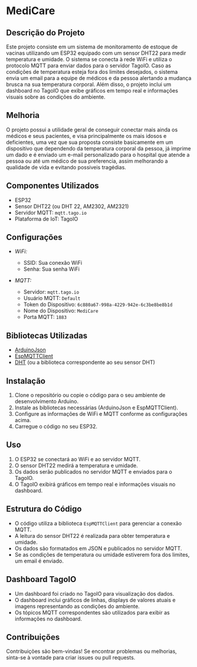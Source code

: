 # MediCare

## Descrição do Projeto

Este projeto consiste em um sistema de monitoramento de estoque de vacinas utilizando um ESP32 equipado com um sensor DHT22 para medir temperatura e umidade. O sistema se conecta à rede WiFi e utiliza o protocolo MQTT para enviar dados para o servidor TagoIO. Caso as condições de temperatura esteja fora dos limites desejados, o sistema envia um email para a equipe de médicos e da pessoa alertando a mudança brusca na sua temperatura corporal. Além disso, o projeto inclui um dashboard no TagoIO que exibe gráficos em tempo real e informações visuais sobre as condições do ambiente.

## Melhoria

O projeto possui a utilidade geral de conseguir conectar mais ainda os médicos e seus pacientes, e visa principalmente os mais idosos e deficientes, uma vez que sua proposta consiste basicamente em um dispositivo que dependendo da temperatura corporal da pessoa, já imprime um dado e é enviado um e-mail personalizado para o hospital que atende a pessoa ou até um médico de sua preferencia, assim melhorando a qualidade de vida e evitando possiveis tragédias.

## Componentes Utilizados

- ESP32
- Sensor DHT22 (ou DHT 22, AM2302, AM2321)
- Servidor MQTT: `mqtt.tago.io`
- Plataforma de IoT: TagoIO

## Configurações

- *WiFi:*
  - SSID: Sua conexão WiFi
  - Senha: Sua senha WiFi

- *MQTT:*
  - Servidor: `mqtt.tago.io`
  - Usuário MQTT: `Default`
  - Token do Dispositivo: `6c880a67-998a-4229-942e-6c3be8be8b1d`
  - Nome do Dispositivo: `MediCare`
  - Porta MQTT: `1883`

## Bibliotecas Utilizadas

- [ArduinoJson](https://arduinojson.org/)
- [EspMQTTClient](https://github.com/plapointe6/EspMQTTClient)
- [DHT](https://github.com/adafruit/DHT-sensor-library) (ou a biblioteca correspondente ao seu sensor DHT)

## Instalação

1. Clone o repositório ou copie o código para o seu ambiente de desenvolvimento Arduino.
2. Instale as bibliotecas necessárias (ArduinoJson e EspMQTTClient).
3. Configure as informações de WiFi e MQTT conforme as configurações acima.
4. Carregue o código no seu ESP32.

## Uso

1. O ESP32 se conectará ao WiFi e ao servidor MQTT.
2. O sensor DHT22 medirá a temperatura e umidade.
3. Os dados serão publicados no servidor MQTT e enviados para o TagoIO.
4. O TagoIO exibirá gráficos em tempo real e informações visuais no dashboard.

## Estrutura do Código

- O código utiliza a biblioteca `EspMQTTClient` para gerenciar a conexão MQTT.
- A leitura do sensor DHT22 é realizada para obter temperatura e umidade.
- Os dados são formatados em JSON e publicados no servidor MQTT.
- Se as condições de temperatura ou umidade estiverem fora dos limites, um email é enviado.

## Dashboard TagoIO

- Um dashboard foi criado no TagoIO para visualização dos dados.
- O dashboard inclui gráficos de linhas, displays de valores atuais e imagens representando as condições do ambiente.
- Os tópicos MQTT correspondentes são utilizados para exibir as informações no dashboard.

## Contribuições

Contribuições são bem-vindas! Se encontrar problemas ou melhorias, sinta-se à vontade para criar issues ou pull requests.